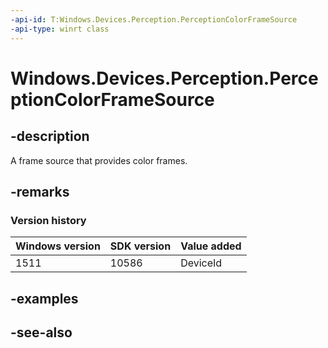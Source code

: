 ```yaml
---
-api-id: T:Windows.Devices.Perception.PerceptionColorFrameSource
-api-type: winrt class
---
```


<!-- Class syntax.
public class PerceptionColorFrameSource : Windows.Devices.Perception.IPerceptionColorFrameSource, Windows.Devices.Perception.IPerceptionColorFrameSource2
-->

# Windows.Devices.Perception.PerceptionColorFrameSource

## -description
A frame source that provides color frames.

## -remarks

### Version history

| Windows version | SDK version | Value added |
| -- | -- | -- |
| 1511 | 10586 | DeviceId |

## -examples

## -see-also
